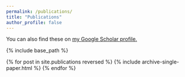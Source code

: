 ```yaml
---
permalink: /publications/
title: "Publications"
author_profile: false
---
```



You can also find these on <u><a href="{{ author.googlescholar }}">my Google Scholar profile</a>.</u>


{% include base_path %}

{% for post in site.publications reversed %}
  {% include archive-single-paper.html %}
{% endfor %}
